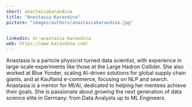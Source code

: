 ```yaml
---
short: anastasiakaravdina
title: "Anastasia Karavdina"
picture: "images/authors/anastasiakaravdina.jpg"


linkedin: dr-anastasia-karavdina
web: https://www.karavdina.com/
---
```


Anastasia is a particle physicist turned data scientist, with experience in large-scale experiments like those at the Large Hadron Collider. She also worked at Blue Yonder, scaling AI-driven solutions for global supply chain giants, and at Kaufland e-commerce, focusing on NLP and search. Anastasia is a mentor for Ml/AI, dedicated to helping her mentees achieve their goals. She is passionate about growing the next generation of data science elite in Germany: from Data Analysts up to ML Engineers.